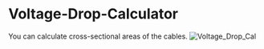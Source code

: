 # Voltage-Drop-Calculator
You can calculate  cross-sectional areas of the cables.
![Voltage_Drop_Cal](https://user-images.githubusercontent.com/97851188/151064510-90452d77-9ed0-430f-90bc-f71044c644d7.PNG)
